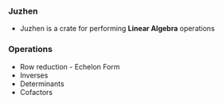 ### Juzhen
* Juzhen is a crate for performing **Linear Algebra** operations

### Operations
* Row reduction - Echelon Form
* Inverses
* Determinants
* Cofactors